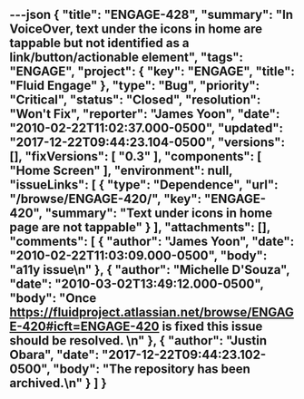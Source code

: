 ---json
{
  "title": "ENGAGE-428",
  "summary": "In VoiceOver, text under the icons in home are tappable but not identified as a link/button/actionable element",
  "tags": "ENGAGE",
  "project": {
    "key": "ENGAGE",
    "title": "Fluid Engage"
  },
  "type": "Bug",
  "priority": "Critical",
  "status": "Closed",
  "resolution": "Won't Fix",
  "reporter": "James Yoon",
  "date": "2010-02-22T11:02:37.000-0500",
  "updated": "2017-12-22T09:44:23.104-0500",
  "versions": [],
  "fixVersions": [
    "0.3"
  ],
  "components": [
    "Home Screen"
  ],
  "environment": null,
  "issueLinks": [
    {
      "type": "Dependence",
      "url": "/browse/ENGAGE-420/",
      "key": "ENGAGE-420",
      "summary": "Text under icons in home page are not tappable"
    }
  ],
  "attachments": [],
  "comments": [
    {
      "author": "James Yoon",
      "date": "2010-02-22T11:03:09.000-0500",
      "body": "a11y issue\n"
    },
    {
      "author": "Michelle D'Souza",
      "date": "2010-03-02T13:49:12.000-0500",
      "body": "Once <https://fluidproject.atlassian.net/browse/ENGAGE-420#icft=ENGAGE-420> is fixed this issue should be resolved.&#x20;\n"
    },
    {
      "author": "Justin Obara",
      "date": "2017-12-22T09:44:23.102-0500",
      "body": "The repository has been archived.\n"
    }
  ]
}
---

        